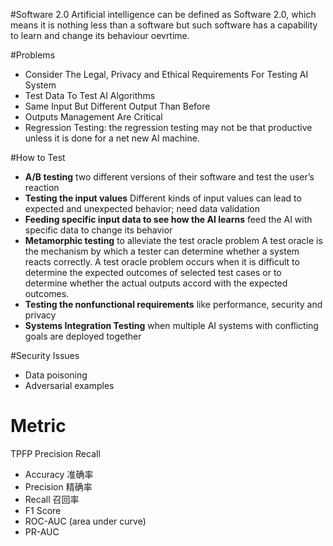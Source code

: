#Software 2.0
Artificial intelligence can be defined as Software 2.0, which means it is nothing less than a software but such software has a capability to learn and change its behaviour oevrtime. 

#Problems
* Consider The Legal, Privacy and Ethical Requirements For Testing AI System
* Test Data To Test AI Algorithms
* Same Input But Different Output Than Before
* Outputs Management Are Critical
* Regression Testing: the regression testing may not be that productive unless it is done for a net new AI machine.

#How to Test
* **A/B testing** two different versions of their software and test the user’s reaction
* **Testing the input values** Different kinds of input values can lead to expected and unexpected behavior; need data validation
* **Feeding specific input data to see how the AI learns** feed the AI with specific data to change its behavior
* **Metamorphic testing** to alleviate the test oracle problem
A test oracle is the mechanism by which a tester can determine whether a system reacts correctly. A test oracle problem occurs when it is difficult to determine the expected outcomes of selected test cases or to determine whether the actual outputs accord with the expected outcomes.
* **Testing the nonfunctional requirements** like performance, security and privacy 
* **Systems Integration Testing** when multiple AI systems with conflicting goals are deployed together


#Security Issues
* Data poisoning
* Adversarial examples

# Metric
TPFP
Precision
Recall
* Accuracy 准确率
* Precision 精确率
* Recall 召回率
* F1 Score
* ROC-AUC (area under curve)
* PR-AUC
